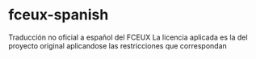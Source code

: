 # fceux-spanish
Traducción no oficial a español del FCEUX
La licencia aplicada es la del proyecto original aplicandose las restricciones que correspondan
